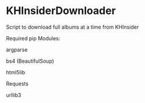 # KHInsiderDownloader
Script to download full albums at a time from KHInsider



Required pip Modules:

argparse

bs4 (BeautifulSoup)

html5lib

Requests

urllib3
